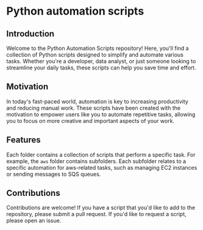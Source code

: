 # Python automation scripts

## Introduction
Welcome to the Python Automation Scripts repository! Here, you'll find a collection of Python scripts designed to simplify and automate various tasks. Whether you're a developer, data analyst, or just someone looking to streamline your daily tasks, these scripts can help you save time and effort.

## Motivation
In today's fast-paced world, automation is key to increasing productivity and reducing manual work. These scripts have been created with the motivation to empower users like you to automate repetitive tasks, allowing you to focus on more creative and important aspects of your work.

## Features
Each folder contains a collection of scripts that perform a specific task.  For example, the `aws` folder contains subfolders. Each subfolder relates to a specific automation for aws-related tasks, such as managing EC2 instances or sending messages to SQS queues.

## Contributions
Contributions are welcome! If you have a script that you'd like to add to the repository, please submit a pull request. If you'd like to request a script, please open an issue.